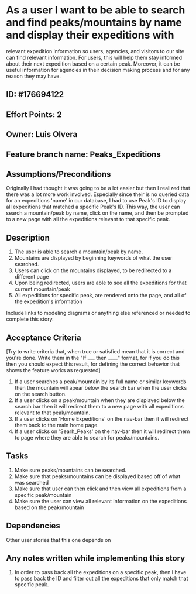 # As a user I want to be able to search and find peaks/mountains by name and display their expeditions with 
  relevant expedition information so users, agencies, and visitors to our site can find relevant information. For users, this will help
  them stay informed about their next expedition based on a certain peak. Moreover, it can be useful 
  information for agencies in their decision making process and for any reason they may have.

## ID: #176694122
## Effort Points: 2
## Owner: Luis Olvera
## Feature branch name: Peaks_Expeditions

## Assumptions/Preconditions
  Originally I had thought it was going to be a lot easier but then I realized that there was a lot more 
  work involved. Especially since their is no queried data for an expeditions 'name' in our database, I 
  had to use Peak's ID to display all expeditions that matched a specific Peak's ID. This way, the user can
  search a mountain/peak by name, click on the name, and then be prompted to a new page with all the 
  expeditions relevant to that specific peak.

## Description

1. The user is able to search a mountain/peak by name.
2. Mountains are displayed by beginning keywords of what the user searched.
3. Users can click on the mountains displayed, to be redirected to a different page
4. Upon being redirected, users are able to see all the expeditions for that current mountain/peak
5. All expeditions for specific peak, are rendered onto the page, and all of the expedition's information

Include links to modeling diagrams or anything else referenced or needed to complete this story.

## Acceptance Criteria
[Try to write criteria that, when true or satisfied mean that it is correct and you're done. Write them in the "If ___ then ____" format, 
for if you do this then you should expect this result, for defining the correct behavior that shows the feature works as requested]

1. If a user searches a peak/mountain by its full name or similar keywords then the mountain will 
    apear below the search bar when the user clicks on the search button.
2. If a user clicks on a peak/mountain when they are displayed below the search bar then it will 
    redirect them to a new page with all expeditions relevant to that peak/mountain.
3. If a user clicks on 'Home Expeditions' on the nav-bar then it will redirect them back to the 
    main home page.
4. If a user clicks on 'Searh_Peaks' on the nav-bar then it will redirect them to page where they
    are able to search for peaks/mountains.

## Tasks
1. Make sure peaks/mountains can be searched.
2. Make sure that peaks/mountains can be displayed based off of what was searched
3. Make sure that user can then click and then view all expeditions from a specific peak/mountain
4. Make sure the user can view all relevant information on the expeditions based on the peak/mountain

## Dependencies
Other user stories that this one depends on

## Any notes written while implementing this story
1. In order to pass back all the expeditions on a specific peak, then I have to pass back the ID and
    filter out all the expeditions that only match that specific peak.